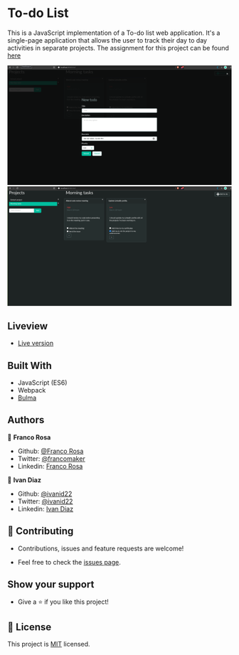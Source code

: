 # To-do List

This is a JavaScript implementation of a To-do list web application. It's a single-page application that allows the user to track their day to day activities in separate projects. 
The assignment for this project can be found [here](https://www.theodinproject.com/courses/javascript/lessons/todo-list)

  ![App Preview](screenshot2.png)
  ![App Preview](screenshot1.png)
  ## Liveview
  - [Live version](https://raw.githack.com/ivanid22/to-do-list/to-do-list/dist/index.html) 
  
  ## Built With
  - JavaScript (ES6)
  - Webpack
  - [Bulma](https://bulma.io/)

  ## Authors

  👤 **Franco Rosa**

  - Github: [@Franco Rosa](https://github.com/FrancoRosa)
  - Twitter: [@francomaker](https://twitter.com/francomaker)
  - Linkedin: [Franco Rosa](https://www.linkedin.com/in/francoro/)

  👤 **Ivan Diaz**

  - Github: [@ivanid22](https://github.com/ivanid22)
  - Twitter: [@ivanid22](https://twitter.com/ivanid22)
  - Linkedin: [Ivan Diaz](www.linkedin.com/in/ivanid22)

  ## 🤝 Contributing

   - Contributions, issues and feature requests are welcome!

   - Feel free to check the [issues page](https://github.com/elmejdki/TubeClone/issues).

  ## Show your support

   - Give a ⭐️ if you like this project!

  ## 📝 License

  This project is [MIT](lic.url) licensed.
